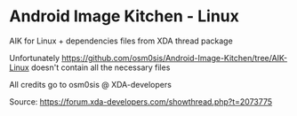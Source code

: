 # Android Image Kitchen - Linux

AIK for Linux + dependencies files from XDA thread package

Unfortunately https://github.com/osm0sis/Android-Image-Kitchen/tree/AIK-Linux doesn't contain all the necessary files

All credits go to osm0sis @ XDA-developers

Source: https://forum.xda-developers.com/showthread.php?t=2073775